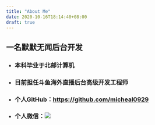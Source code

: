 ```yaml
---
title: "About Me"
date: 2020-10-16T18:14:40+08:00
draft: true
---
```

## 一名默默无闻后台开发

- ### 本科毕业于北邮计算机

- ### 目前担任斗鱼海外直播后台高级开发工程师

- ### 个人GitHub：https://github.com/micheal0929

- ### 个人微信：![](/image/me.png)




